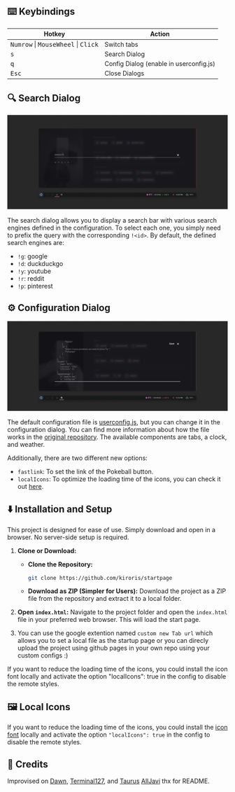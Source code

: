 



## ⌨️ Keybindings
| Hotkey                                            | Action                                  |
| ------------------------------------------------- | --------------------------------------- |
| <kbd>Numrow</kbd> \| <kbd>MouseWheel</kbd> \| <kbd>Click</kbd> | Switch tabs                |
| <kbd>s</kbd>                                      | Search Dialog                           |
| <kbd>q</kbd>                                      | Config Dialog (enable in userconfig.js) |
| <kbd>Esc</kbd>                                    | Close Dialogs                           |




## 🔍 Search Dialog
![image](assets/search-dialog.png)

The search dialog allows you to display a search bar with various search engines defined in the configuration. To select each one, you simply need to prefix the query with the corresponding `!<id>`.
By default, the defined search engines are:
- `!g`: google
- `!d`: duckduckgo
- `!y`: youtube
- `!r`: reddit
- `!p`: pinterest



## ⚙️ Configuration Dialog
![config-dialog](assets/config-dialog.png)

The default configuration file is [userconfig.js](userconfig.js), but you can change it in the configuration dialog. You can find more information about how the file works in the [original repository](https://github.com/b-coimbra/dawn). The available components are tabs, a clock, and weather.

Additionally, there are two different new options:
- `fastlink`: To set the link of the Pokeball button.
- `localIcons`: To optimize the loading time of the icons, you can check it out [here](#local-icons).



## ⬇️ Installation and Setup

This project is designed for ease of use. Simply download and open in a browser. No server-side setup is required.

1. **Clone or Download:**
   - **Clone the Repository:**
     ```bash
     git clone https://github.com/kiroris/startpage
     ```
   - **Download as ZIP (Simpler for Users):**  Download the project as a ZIP file from the repository and extract it to a local folder.

2. **Open `index.html`:**  Navigate to the project folder and open the `index.html` file in your preferred web browser.  This will load the start page.

3. You can use the google extention  named `custom new Tab url` which allows you to set a local file as the startup page or you can direcly upload the project using github pages in your own repo using your custom configs :)


If you want to reduce the loading time of the icons, you could install the icon font locally and activate the option "localIcons": true in the config to disable the remote styles.


## 🖼 Local Icons
If you want to reduce the loading time of the icons, you could install the [icon font](https://github.com/kiroris/startpage/tree/master/src/fonts) locally and activate the option `"localIcons": true` in the config to disable the remote styles.


## 👤 Credits
Improvised on [Dawn](https://github.com/b-coimbra/dawn), [Terminal127](https://github.com/Terminal127/tokyonight-startpage), and [Taurus](https://github.com/AllJavi/tartarus-startpage)
[AllJavi](https://github.com/AllJavi) thx for README.


